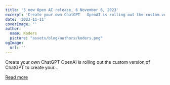 ```yaml
---
title: '3 new Open AI release, 6 November 6, 2023'
excerpt: 'Create your own ChatGPT   OpenAI is rolling out the custom version of ChatGPT to create your...'
date: '2023-11-11'
coverImage: ''
author:
  name: Koders
  picture: "assets/blog/authors/koders.png"
ogImage:
  url: ''
---
```


Create your own ChatGPT   OpenAI is rolling out the custom version of ChatGPT to create your...

[Read more](https://dev.to/shreyvijayvargiya/3-new-open-ai-release-6-november-6-2023-p0f)
